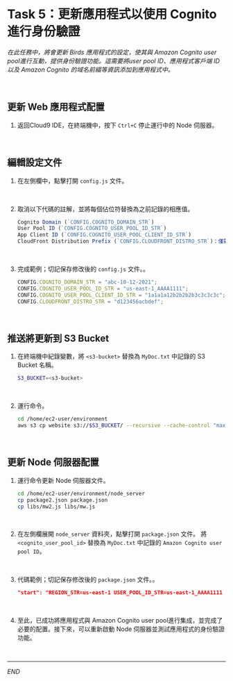 # Task 5：更新應用程式以使用 Cognito 進行身份驗證

_在此任務中，將會更新 Birds 應用程式的設定，使其與 Amazon Cognito user pool進行互動，提供身份驗證功能。這需要將user pool ID、應用程式客戶端 ID 以及 Amazon Cognito 的域名前綴等資訊添加到應用程式中。_

<br>

## 更新 Web 應用程式配置

1. 返回Cloud9 IDE，在終端機中，按下 `Ctrl+C` 停止運行中的 Node 伺服器。

<br>

## 編輯設定文件

1. 在左側欄中，點擊打開 `config.js` 文件。

<br>

2. 取消以下代碼的註解，並將每個佔位符替換為之前記錄的相應值。

    ```javascript
    Cognito Domain (`CONFIG.COGNITO_DOMAIN_STR`)
    User Pool ID (`CONFIG.COGNITO_USER_POOL_ID_STR`)
    App Client ID (`CONFIG.COGNITO_USER_POOL_CLIENT_ID_STR`)
    CloudFront Distribution Prefix (`CONFIG.CLOUDFRONT_DISTRO_STR`)：僅需填入 `.cloudfront.net` 前的字串。
    ```

<br>

3. 完成範例；切記保存修改後的 `config.js` 文件。。

    ```javascript
    CONFIG.COGNITO_DOMAIN_STR = "abc-10-12-2021";
    CONFIG.COGNITO_USER_POOL_ID_STR = "us-east-1_AAAA1111";
    CONFIG.COGNITO_USER_POOL_CLIENT_ID_STR = "1a1a1a12b2b2b2b3c3c3c3c";
    CONFIG.CLOUDFRONT_DISTRO_STR = "d123456acbdef";
    ```

<br>

## 推送將更新到 S3 Bucket

1. 在終端機中紀錄變數，將 `<s3-bucket>` 替換為 `MyDoc.txt` 中記錄的 S3 Bucket 名稱。

    ```bash
    S3_BUCKET=<s3-bucket>
    ```

<br>

2. 運行命令。

    ```bash
    cd /home/ec2-user/environment
    aws s3 cp website s3://$S3_BUCKET/ --recursive --cache-control "max-age=0"
    ```

<br>

## 更新 Node 伺服器配置

1. 運行命令更新 Node 伺服器文件。

    ```bash
    cd /home/ec2-user/environment/node_server
    cp package2.json package.json
    cp libs/mw2.js libs/mw.js
    ```

<br>

2. 在左側欄展開 `node_server` 資料夾，點擊打開 `package.json` 文件。
將 `<cognito_user_pool_id>` 替換為 `MyDoc.txt` 中記錄的 `Amazon Cognito user pool ID`。

<br>

3. 代碼範例；切記保存修改後的 `package.json` 文件。。

    ```json
    "start": "REGION_STR=us-east-1 USER_POOL_ID_STR=us-east-1_AAAA1111 node index.js"
    ```

<br>

4. 至此，已成功將應用程式與 Amazon Cognito user pool進行集成，並完成了必要的配置。接下來，可以重新啟動 Node 伺服器並測試應用程式的身份驗證功能。

<br>

___

_END_